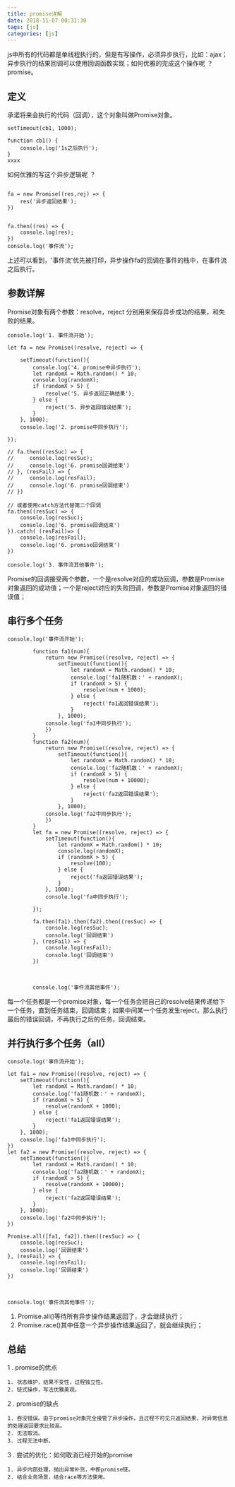 ```yaml
---
title: promise详解
date: 2018-11-07 00:31:30
tags: [js]
categories: [js]
---
```


js中所有的代码都是单线程执行的，但是有写操作，必须异步执行，比如：ajax；异步执行的结果回调可以使用回调函数实现；如何优雅的完成这个操作呢 ？promise。

## 定义
承诺将来会执行的代码（回调），这个对象叫做Promise对象。

```
setTimeout(cb1, 1000);

function cb1() {
	console.log('1s之后执行');
}
xxxx

```

如何优雅的写这个异步逻辑呢 ？

```

fa = new Promise((res,rej) => {
	res('异步返回结果');
})


fa.then((res) => {
	console.log(res);
})
console.log('事件流');

```

上述可以看到，'事件流'优先被打印，异步操作fa的回调在事件的栈中，在事件流之后执行。

## 参数详解

Promise对象有两个参数：resolve，reject  分别用来保存异步成功的结果，和失败的结果。

```
console.log('1. 事件流开始');

let fa = new Promise((resolve, reject) => {
	
	setTimeout(function(){
		console.log('4. promise中异步执行');
		let randomX = Math.random() * 10;
		console.log(randomX);
		if (randomX > 5) {
			resolve('5. 异步返回正确结果');
		} else {
			reject('5. 异步返回错误结果');
		}
	}, 1000); 
	console.log('2. promise中同步执行');
	
});

// fa.then((resSuc) => {
//     console.log(resSuc);
//     console.log('6. promise回调结束')
// }, (resFail) => {
//     console.log(resFail);
//     console.log('6. promise回调结束')
// })

// 或者使用catch方法代替第二个回调
fa.then((resSuc) => {
	console.log(resSuc);
	console.log('6. promise回调结束')
}).catch( (resFail)=> {
	console.log(resFail);
	console.log('6. promise回调结束')
})

console.log('3. 事件流其他事件');
```

Promise的回调接受两个参数，一个是resolve对应的成功回调，参数是Promise对象返回的成功值；一个是reject对应的失败回调，参数是Promise对象返回的错误值；

## 串行多个任务

```
console.log('事件流开始');
        
        function fa1(num){
            return new Promise((resolve, reject) => {
                setTimeout(function(){
                    let randomX = Math.random() * 10;
                    console.log('fa1随机数：' + randomX);
                    if (randomX > 5) {
                        resolve(num + 1000);
                    } else {
                        reject('fa1返回错误结果');
                    }
                }, 1000); 
            console.log('fa1中同步执行');
            })
        }
        function fa2(num){
            return new Promise((resolve, reject) => {
                setTimeout(function(){
                    let randomX = Math.random() * 10;
                    console.log('fa2随机数：' + randomX);
                    if (randomX > 5) {
                        resolve(num + 10000);
                    } else {
                        reject('fa2返回错误结果');
                    }
                }, 1000); 
            console.log('fa2中同步执行');
            })
        }
        let fa = new Promise((resolve, reject) => {
            setTimeout(function(){
                let randomX = Math.random() * 10;
                console.log(randomX);
                if (randomX > 5) {
                    resolve(100);
                } else {
                    reject('fa返回错误结果');
                }
            }, 1000); 
            console.log('fa中同步执行');
            
        });

        fa.then(fa1).then(fa2).then((resSuc) => {
            console.log(resSuc);
            console.log('回调结束')
        }, (resFail) => {
            console.log(resFail);
            console.log('回调结束')
        })

        

        console.log('事件流其他事件');
```

每一个任务都是一个promise对象，每一个任务会把自己的resolve结果传递给下一个任务，直到任务结束，回调结束；如果中间某一个任务发生reject，那么执行最后的错误回调，不再执行之后的任务，回调结束。

## 并行执行多个任务（all）

```
console.log('事件流开始');

let fa1 = new Promise((resolve, reject) => {
	setTimeout(function(){
		let randomX = Math.random() * 10;
		console.log('fa1随机数：' + randomX);
		if (randomX > 5) {
			resolve(randomX + 1000);
		} else {
			reject('fa1返回错误结果');
		}
	}, 1000); 
	console.log('fa1中同步执行');
})
let fa2 = new Promise((resolve, reject) => {
	setTimeout(function(){
		let randomX = Math.random() * 10;
		console.log('fa2随机数：' + randomX);
		if (randomX > 5) {
			resolve(randomX + 10000);
		} else {
			reject('fa2返回错误结果');
		}
	}, 1000); 
	console.log('fa2中同步执行');
})

Promise.all([fa1, fa2]).then((resSuc) => {
	console.log(resSuc);
	console.log('回调结束')
}, (resFail) => {
	console.log(resFail);
	console.log('回调结束')
})



console.log('事件流其他事件');
```

1. Promise.all()等待所有异步操作结果返回了，才会继续执行；
2. Promise.race()其中任意一个异步操作结果返回了，就会继续执行；

## 总结

1 . promise的优点

    1. 状态维护，结果不变性，过程独立性。
    2. 链式操作，写法优雅美观。

2 . promise的缺点

    1. 吞没错误。由于promise对象完全接管了异步操作，且过程不可见只返回结果，对异常信息的处理返回要求比较高。
    2. 无法取消。
    3. 过程无法中断。

3 . 尝试的优化：如何取消已经开始的promise

    1. 异步内部处理，抛出异常补货，中断promise链。
    2. 结合业务场景，结合race等方法使用。